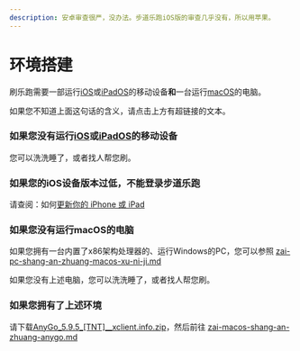 ```yaml
---
description: 安卓审查很严，没办法。步道乐跑iOS版的审查几乎没有，所以用苹果。
---
```


# 环境搭建

刷乐跑需要一部运行[iOS](https://baike.baidu.com/item/iOS/45705)或[iPadOS](https://baike.baidu.com/item/ipados)的移动设备**和**一台运行[macOS](https://baike.baidu.com/item/macOS)的电脑。

如果您不知道上面这句话的含义，请点击上方有超链接的文本。

### 如果您没有运行[iOS](https://baike.baidu.com/item/iOS/45705)或[iPadOS](https://baike.baidu.com/item/ipados)的移动设备

您可以洗洗睡了，或者找人帮您刷。

### 如果您的iOS设备版本过低，不能登录步道乐跑

请查阅：如何[更新你的 iPhone 或 iPad](https://support.apple.com/zh-cn/HT204204)

### 如果您没有运行macOS的电脑

如果您拥有一台内置了x86架构处理器的、运行Windows的PC，您可以参照 [zai-pc-shang-an-zhuang-macos-xu-ni-ji.md](zai-pc-shang-an-zhuang-macos-xu-ni-ji.md "mention")

如果您没有上述电脑，您可以洗洗睡了，或者找人帮您刷。

### 如果您拥有了上述环境

请下载[AnyGo\_5.9.5\_\[TNT\]\_\_xclient.info.zip](https://xclient.lanzout.com/iPGn70hiijha)，然后前往 [zai-macos-shang-an-zhuang-anygo.md](zai-macos-shang-an-zhuang-anygo.md "mention")
